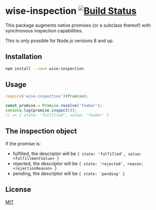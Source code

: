 # wise-inspection [![Build Status](https://img.shields.io/travis/JoshuaWise/wise-inspection.svg)](https://travis-ci.org/JoshuaWise/wise-inspection)

This package augments native promises (or a subclass thereof) with synchronous inspection capabilities.

This is only possible for Node.js versions 8 and up.

## Installation

```bash
npm install --save wise-inspection
```

## Usage

```js
require('wise-inspection')(Promise);

const promise = Promise.resolve('foobar');
console.log(promise.inspect());
// => { state: 'fulfilled', value: 'foobar' }
```

## The inspection object

If the promise is:

* fulfilled, the descriptor will be `{ state: 'fulfilled', value: <fulfillmentValue> }`
* rejected, the descriptor will be `{ state: 'rejected', reason: <rejectionReason> }`
* pending, the descriptor will be `{ state: 'pending' }`

## License

[MIT](https://github.com/JoshuaWise/integer/blob/master/LICENSE)
